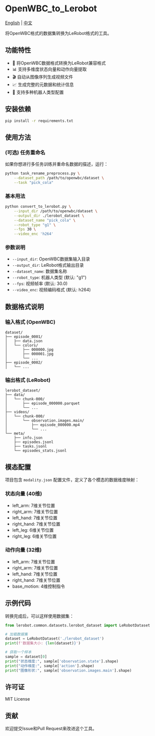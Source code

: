 # OpenWBC_to_Lerobot

[English](README.md) | [中文](README_CN.md)

将OpenWBC格式的数据集转换为LeRobot格式的工具。

## 功能特性

- 🔄 将OpenWBC数据格式转换为LeRobot兼容格式
- 📊 支持多维度状态向量和动作向量提取
- 🎬 自动从图像序列生成视频文件
- 📈 生成完整的元数据和统计信息
- 🤖 支持多种机器人类型配置

## 安装依赖

```bash
pip install -r requirements.txt
```

## 使用方法

### (可选) 任务重命名
如果你想进行多任务训练并重命名数据的描述，运行：
```bash
python task_rename_preprocess.py \
    --dataset_path /path/to/openwbc/dataset \
    --task "pick_cola"
```

### 基本用法

```bash
python convert_to_lerobot.py \
    --input_dir /path/to/openwbc/dataset \
    --output_dir ./lerobot_dataset \
    --dataset_name "pick_cola" \
    --robot_type "g1" \
    --fps 30 \
    --video_enc 'h264'
```

### 参数说明

- `--input_dir`: OpenWBC数据集输入目录
- `--output_dir`: LeRobot格式输出目录
- `--dataset_name`: 数据集名称
- `--robot_type`: 机器人类型 (默认: "g1")
- `--fps`: 视频帧率 (默认: 30.0)
- `--video_enc`: 视频编码格式 (默认: h264)

## 数据格式说明

### 输入格式 (OpenWBC)
```
dataset/
├── episode_0001/
│   ├── data.json
│   └── colors/
│       ├── 000000.jpg
│       ├── 000001.jpg
│       └── ...
├── episode_0002/
│   └── ...
```

### 输出格式 (LeRobot)
```
lerobot_dataset/
├── data/
│   └── chunk-000/
│       ├── episode_000000.parquet
│       └── ...
├── videos/
│   └── chunk-000/
│       └── observation.images.main/
│           ├── episode_000000.mp4
│           └── ...
└── meta/
    ├── info.json
    ├── episodes.jsonl
    ├── tasks.jsonl
    └── episodes_stats.jsonl
```

## 模态配置

项目包含 `modality.json` 配置文件，定义了各个模态的数据维度映射：

### 状态向量 (40维)
- left_arm: 7维关节位置
- right_arm: 7维关节位置  
- left_hand: 7维关节位置
- right_hand: 7维关节位置
- left_leg: 6维关节位置
- right_leg: 6维关节位置

### 动作向量 (32维)
- left_arm: 7维关节位置
- right_arm: 7维关节位置
- left_hand: 7维关节位置
- right_hand: 7维关节位置
- base_motion: 4维控制指令

## 示例代码

转换完成后，可以这样使用数据集：

```python
from lerobot.common.datasets.lerobot_dataset import LeRobotDataset

# 加载数据集
dataset = LeRobotDataset('./lerobot_dataset')
print(f'数据集大小: {len(dataset)}')

# 获取一个样本
sample = dataset[0]
print("状态维度:", sample['observation.state'].shape)
print("动作维度:", sample['action'].shape)
print("图像形状:", sample['observation.images.main'].shape)
```

## 许可证

MIT License

## 贡献

欢迎提交Issue和Pull Request来改进这个工具。 